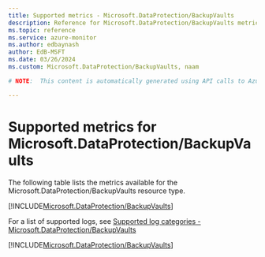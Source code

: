 ```yaml
---
title: Supported metrics - Microsoft.DataProtection/BackupVaults
description: Reference for Microsoft.DataProtection/BackupVaults metrics in Azure Monitor.
ms.topic: reference
ms.service: azure-monitor
ms.author: edbaynash
author: EdB-MSFT
ms.date: 03/26/2024
ms.custom: Microsoft.DataProtection/BackupVaults, naam

# NOTE:  This content is automatically generated using API calls to Azure. Any edits made on these files will be overwritten in the next run of the script. 

---
```


  
# Supported metrics for Microsoft.DataProtection/BackupVaults
  
The following table lists the metrics available for the Microsoft.DataProtection/BackupVaults resource type.  
  
  
[!INCLUDE[Microsoft.DataProtection/BackupVaults](./includes/metrics-headings-include.md)]  
  
  
  
For a list of supported logs, see [Supported log categories - Microsoft.DataProtection/BackupVaults](../supported-logs/microsoft-dataprotection-backupvaults-logs.md)  
  
 

[!INCLUDE[Microsoft.DataProtection/BackupVaults](./includes/microsoft-dataprotection-backupvaults-metrics-include.md)]

